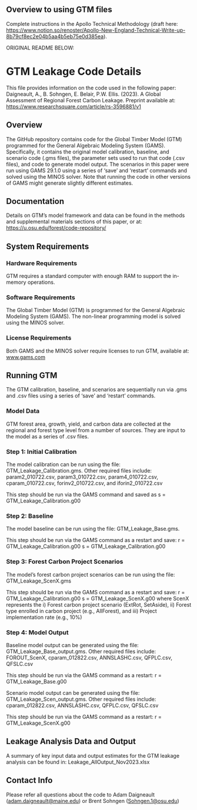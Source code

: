 ## Overview to using GTM files

Complete instructions in the Apollo Technical Methodology (draft here: https://www.notion.so/renoster/Apollo-New-England-Technical-Write-up-8b79cf8ec2e04b5aa4b5eb75e0d385ea). 

ORIGINAL README BELOW:

# GTM Leakage Code Details
This file provides information on the code used in the following paper:
Daigneault, A., B. Sohngen, E. Belair, P.W. Ellis. (2023). A Global Assessment of Regional Forest Carbon Leakage. Preprint available at:  https://www.researchsquare.com/article/rs-3596881/v1 

## Overview
The GitHub repository contains code for the Global Timber Model (GTM) programmed for the General Algebraic Modeling System (GAMS). Specifically, it contains the original model calibration, baseline, and scenario code (.gms files), the parameter sets used to run that code (.csv files), and code to generate model output.  The scenarios in this paper were run using GAMS 29.1.0 using a series of ‘save’ and ‘restart’ commands and solved using the MINOS solver. Note that running the code in other versions of GAMS might generate slightly different estimates. 

## Documentation
Details on GTM’s model framework and data can be found in the methods and supplemental materials sections of this paper, or at: https://u.osu.edu/forest/code-repository/ 

## System Requirements
### Hardware Requirements
GTM requires a standard computer with enough RAM to support the in-memory operations. 

### Software Requirements
The Global Timber Model (GTM) is programmed for the General Algebraic Modeling System (GAMS). The non-linear programming model is solved using the MINOS solver.  

### License Requirements
Both GAMS and the MINOS solver require licenses to run GTM, available at: www.gams.com  

## Running GTM
The GTM calibration, baseline, and scenarios are sequentially run via .gms and .csv files using a series of ‘save’ and ‘restart’ commands.

### Model Data
GTM forest area, growth, yield, and carbon data are collected at the regional and forest type level from a number of sources. They are input to the model as a series of .csv files. 

### Step 1: Initial Calibration
The model calibration can be run using the file: GTM_Leakage_Calibration.gms. 
Other required files include: param2_010722.csv, param3_010722.csv, param4_010722.csv, cparam_010722.csv, forinv2_010722.csv, and iforin2_010722.csv

This step should be run via the GAMS command and saved as s = GTM_Leakage_Calibration.g00

### Step 2: Baseline
The model baseline can be run using the file: GTM_Leakage_Base.gms. 

This step should be run via the GAMS command as a restart and save: r = GTM_Leakage_Calibration.g00 s = GTM_Leakage_Calibration.g00 

### Step 3: Forest Carbon Project Scenarios
The model’s forest carbon project scenarios can be run using the file: GTM_Leakage_ScenX.gms 

This step should be run via the GAMS command as a restart and save: r = GTM_Leakage_Calibration.g00 s = GTM_Leakage_ScenX.g00 
where ScenX represents the i) Forest carbon project scenario (ExtRot, SetAside), ii) Forest type enrolled in carbon project (e.g., AllForest), and iii) Project implementation rate (e.g., 10%) 

### Step 4: Model Output
Baseline model output can be generated using the file: GTM_Leakage_Base_output.gms. 
Other required files include: FOROUT_ScenX, cparam_012822.csv, ANNSLASHC.csv, QFPLC.csv, QFSLC.csv

This step should be run via the GAMS command as a restart: r = GTM_Leakage_Base.g00

Scenario model output can be generated using the file:  GTM_Leakage_Scen_output.gms. 
Other required files include: cparam_012822.csv, ANNSLASHC.csv, QFPLC.csv, QFSLC.csv 

This step should be run via the GAMS command as a restart: r = GTM_Leakage_ScenX.g00

## Leakage Analysis Data and Output
A summary of key input data and output estimates for the GTM leakage analysis can be found in: Leakage_AllOutput_Nov2023.xlsx

## Contact Info
Please refer all questions about the code to Adam Daigneault (adam.daigneault@maine.edu) or Brent Sohngen (Sohngen.1@osu.edu) 
